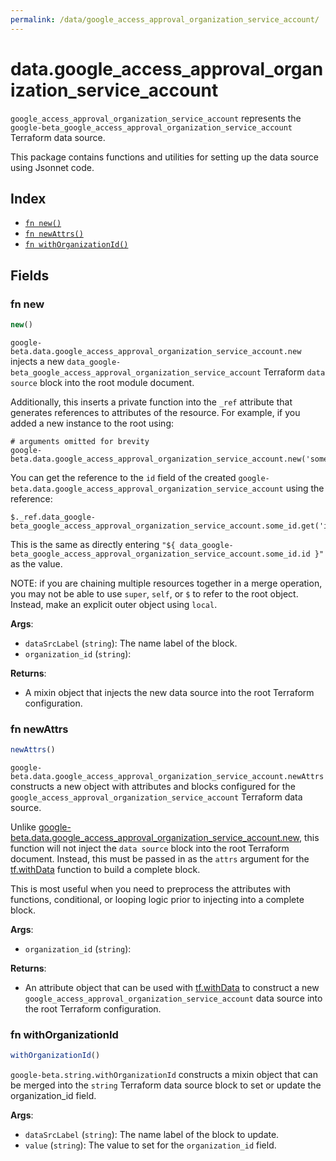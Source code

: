 ```yaml
---
permalink: /data/google_access_approval_organization_service_account/
---
```


# data.google_access_approval_organization_service_account

`google_access_approval_organization_service_account` represents the `google-beta_google_access_approval_organization_service_account` Terraform data source.



This package contains functions and utilities for setting up the data source using Jsonnet code.


## Index

* [`fn new()`](#fn-new)
* [`fn newAttrs()`](#fn-newattrs)
* [`fn withOrganizationId()`](#fn-withorganizationid)

## Fields

### fn new

```ts
new()
```


`google-beta.data.google_access_approval_organization_service_account.new` injects a new `data_google-beta_google_access_approval_organization_service_account` Terraform `data source`
block into the root module document.

Additionally, this inserts a private function into the `_ref` attribute that generates references to attributes of the
resource. For example, if you added a new instance to the root using:

    # arguments omitted for brevity
    google-beta.data.google_access_approval_organization_service_account.new('some_id')

You can get the reference to the `id` field of the created `google-beta.data.google_access_approval_organization_service_account` using the reference:

    $._ref.data_google-beta_google_access_approval_organization_service_account.some_id.get('id')

This is the same as directly entering `"${ data_google-beta_google_access_approval_organization_service_account.some_id.id }"` as the value.

NOTE: if you are chaining multiple resources together in a merge operation, you may not be able to use `super`, `self`,
or `$` to refer to the root object. Instead, make an explicit outer object using `local`.

**Args**:
  - `dataSrcLabel` (`string`): The name label of the block.
  - `organization_id` (`string`): 

**Returns**:
- A mixin object that injects the new data source into the root Terraform configuration.


### fn newAttrs

```ts
newAttrs()
```


`google-beta.data.google_access_approval_organization_service_account.newAttrs` constructs a new object with attributes and blocks configured for the `google_access_approval_organization_service_account`
Terraform data source.

Unlike [google-beta.data.google_access_approval_organization_service_account.new](#fn-google_access_approval_organization_service_accountnew), this function will not inject the `data source`
block into the root Terraform document. Instead, this must be passed in as the `attrs` argument for the
[tf.withData](https://github.com/tf-libsonnet/core/tree/main/docs#fn-withdata) function to build a complete block.

This is most useful when you need to preprocess the attributes with functions, conditional, or looping logic prior to
injecting into a complete block.

**Args**:
  - `organization_id` (`string`): 

**Returns**:
  - An attribute object that can be used with [tf.withData](https://github.com/tf-libsonnet/core/tree/main/docs#fn-withdata) to construct a new `google_access_approval_organization_service_account` data source into the root Terraform configuration.


### fn withOrganizationId

```ts
withOrganizationId()
```

`google-beta.string.withOrganizationId` constructs a mixin object that can be merged into the `string`
Terraform data source block to set or update the organization_id field.



**Args**:
  - `dataSrcLabel` (`string`): The name label of the block to update.
  - `value` (`string`): The value to set for the `organization_id` field.

